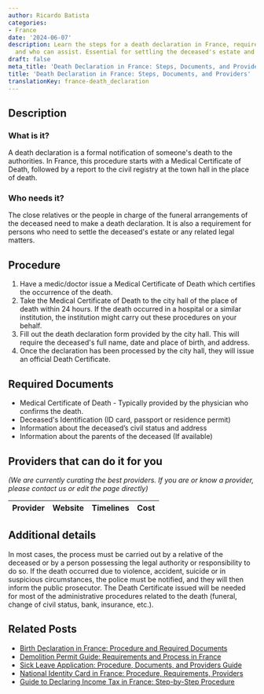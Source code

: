 ```yaml
---
author: Ricardo Batista
categories:
- France
date: '2024-06-07'
description: Learn the steps for a death declaration in France, required documents,
  and who can assist. Essential for settling the deceased's estate and legal matters.
draft: false
meta_title: 'Death Declaration in France: Steps, Documents, and Providers'
title: 'Death Declaration in France: Steps, Documents, and Providers'
translationKey: france-death_declaration
---
```


## Description
### What is it?
A death declaration is a formal notification of someone's death to the authorities. In France, this procedure starts with a Medical Certificate of Death, followed by a report to the civil registry at the town hall in the place of death.

### Who needs it?
The close relatives or the people in charge of the funeral arrangements of the deceased need to make a death declaration. It is also a requirement for persons who need to settle the deceased's estate or any related legal matters.

## Procedure

1. Have a medic/doctor issue a Medical Certificate of Death which certifies the occurrence of the death.
2. Take the Medical Certificate of Death to the city hall of the place of death within 24 hours. If the death occurred in a hospital or a similar institution, the institution might carry out these procedures on your behalf.
3. Fill out the death declaration form provided by the city hall. This will require the deceased's full name, date and place of birth, and address.
4. Once the declaration has been processed by the city hall, they will issue an official Death Certificate.

## Required Documents
- Medical Certificate of Death - Typically provided by the physician who confirms the death.
- Deceased's Identification (ID card, passport or residence permit)
- Information about the deceased’s civil status and address
- Information about the parents of the deceased (If available)

## Providers that can do it for you

_(We are currently curating the best providers. If you are or know a provider, please contact us or edit the page directly)_

| Provider        |     Website     |     Timelines    |       Cost      |
| :-------------: | :-------------: |  :-------------: | :-------------: |

## Additional details
In most cases, the process must be carried out by a relative of the deceased or by a person possessing the legal authority or responsibility to do so. If the death occurred due to violence, accident, suicide or in suspicious circumstances, the police must be notified, and they will then inform the public prosecutor. The Death Certificate issued will be needed for most of the administrative procedures related to the death (funeral, change of civil status, bank, insurance, etc.).


## Related Posts

- [Birth Declaration in France: Procedure and Required Documents](https://tramitit.com/guides/france/birth_declaration/)
- [Demolition Permit Guide: Requirements and Process in France](https://tramitit.com/guides/france/demolition_permit_application/)
- [Sick Leave Application: Procedure, Documents, and Providers Guide](https://tramitit.com/guides/france/sick_leave_application/)
- [National Identity Card in France: Procedure, Requirements, Providers](https://tramitit.com/guides/france/national_identity_card_application/)
- [Guide to Declaring Income Tax in France: Step-by-Step Procedure](https://tramitit.com/guides/france/income_tax_declaration/)